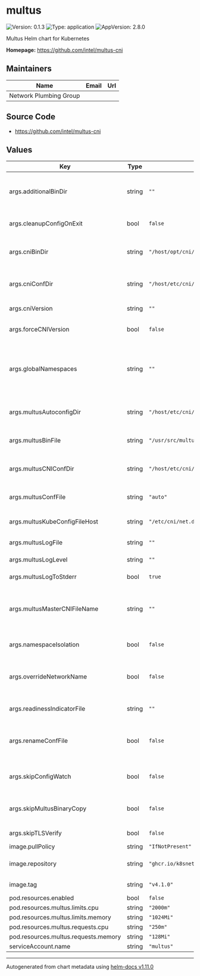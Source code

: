 # multus

![Version: 0.1.3](https://img.shields.io/badge/Version-0.1.3-informational?style=flat-square) ![Type: application](https://img.shields.io/badge/Type-application-informational?style=flat-square) ![AppVersion: 2.8.0](https://img.shields.io/badge/AppVersion-2.8.0-informational?style=flat-square)

Multus Helm chart for Kubernetes

**Homepage:** <https://github.com/intel/multus-cni>

## Maintainers

| Name | Email | Url |
| ---- | ------ | --- |
| Network Plumbing Group |  |  |

## Source Code

* <https://github.com/intel/multus-cni>

## Values

| Key | Type | Default | Description |
|-----|------|---------|-------------|
| args.additionalBinDir | string | `""` | Additional directory to include in the CNI binDir option. |
| args.cleanupConfigOnExit | bool | `false` | Cleanup configuration files on exit. |
| args.cniBinDir | string | `"/host/opt/cni/bin"` | The directory where CNI binaries are installed. |
| args.cniConfDir | string | `"/host/etc/cni/net.d"` | The directory where CNI configurations are stored. |
| args.cniVersion | string | `""` | Version of the CNI to use. |
| args.forceCNIVersion | bool | `false` | Force the use of a specific CNI version. |
| args.globalNamespaces | string | `""` | Comma-separated list of global namespaces for use with namespace isolation. |
| args.multusAutoconfigDir | string | `"/host/etc/cni/net.d"` | Directory for the Multus auto-configuration. |
| args.multusBinFile | string | `"/usr/src/multus-cni/bin/multus"` | Path to the Multus binary file. |
| args.multusCNIConfDir | string | `"/host/etc/cni/multus/net.d"` | Directory for Multus-specific CNI configurations. |
| args.multusConfFile | string | `"auto"` | The configuration file for Multus. |
| args.multusKubeConfigFileHost | string | `"/etc/cni/net.d/multus.d/multus.kubeconfig"` | Path to the kubeconfig file for Multus. |
| args.multusLogFile | string | `""` | Path to the Multus log file. |
| args.multusLogLevel | string | `""` | Log level for Multus. |
| args.multusLogToStderr | bool | `true` | Whether to log to stderr. |
| args.multusMasterCNIFileName | string | `""` | Name of the master CNI file in the Multus auto-configuration directory. |
| args.namespaceIsolation | bool | `false` | Enable namespace isolation. |
| args.overrideNetworkName | bool | `false` | Override the network name from the master CNI file. |
| args.readinessIndicatorFile | string | `""` | File used to indicate readiness. |
| args.renameConfFile | bool | `false` | Rename the master configuration file to invalidate it. |
| args.skipConfigWatch | bool | `false` | Skip watching for configuration changes. |
| args.skipMultusBinaryCopy | bool | `false` | Whether to skip copying the Multus binary file. |
| args.skipTLSVerify | bool | `false` | Skip TLS verification. |
| image.pullPolicy | string | `"IfNotPresent"` |  |
| image.repository | string | `"ghcr.io/k8snetworkplumbingwg/multus-cni"` | Repository for the Multus image. |
| image.tag | string | `"v4.1.0"` | Tag of the Multus image. |
| pod.resources.enabled | bool | `false` |  |
| pod.resources.multus.limits.cpu | string | `"2000m"` |  |
| pod.resources.multus.limits.memory | string | `"1024Mi"` |  |
| pod.resources.multus.requests.cpu | string | `"250m"` |  |
| pod.resources.multus.requests.memory | string | `"128Mi"` |  |
| serviceAccount.name | string | `"multus"` |  |

----------------------------------------------
Autogenerated from chart metadata using [helm-docs v1.11.0](https://github.com/norwoodj/helm-docs/releases/v1.11.0)
